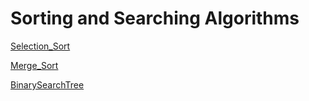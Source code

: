 # Sorting and Searching Algorithms

[Selection_Sort](https://github.com/fatihcan48/Algorithms/blob/main/Selection_Sort/Project1.md)

[Merge_Sort](https://github.com/fatihcan48/Algorithms/blob/main/Merge_Sort/Project2.md)

[BinarySearchTree](https://github.com/fatihcan48/Algorithms/blob/main/BinarySearchTree/Project3.md)